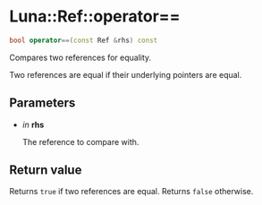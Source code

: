 # Luna::Ref::operator==

```c++
bool operator==(const Ref &rhs) const
```

Compares two references for equality. 

Two references are equal if their underlying pointers are equal. 

## Parameters
* *in* **rhs**

    The reference to compare with. 

## Return value
Returns `true` if two references are equal. Returns `false` otherwise. 

